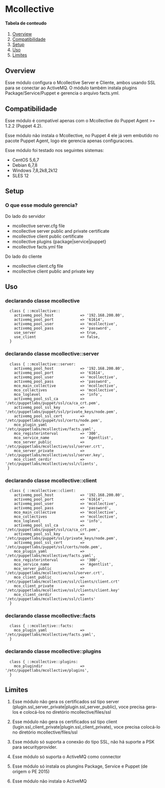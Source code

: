 # Mcollective

#### Tabela de conteudo

1. [Overview](#overview)
2. [Compatibilidade](#compatibilidade)
3. [Setup](#setup)
4. [Uso](#uso)
5. [Limites](#limites)

## Overview

Esse módulo configura o Mcollective Server e Cliente, ambos usando SSL para se conectar
ao ActiveMQ. O módulo também instala plugins Package/Service/Puppet e gerencia o arquivo
facts.yml.

## Compatibilidade

Esse módulo é compatível apenas com o Mcollective do Puppet Agent >= 1.2.2 (Puppet 4.2).

Esse módulo não instala o Mcollective, no Puppet 4 ele já vem embutido no pacote Puppet Agent, logo ele gerencia apenas configuracoes.

Esse módulo foi testado nos seguintes sistemas:

* CentOS 5,6,7
* Debian 6,7,8
* Windows 7,8,2k8,2k12
* SLES 12

## Setup

### O que esse modulo gerencia?

Do lado do servidor

* mcollective server.cfg file
* mcollective server public and private certificate
* mcollective client public certificate
* mcollective plugins {package|service|puppet}
* mcollective facts.yml file

Do lado do cliente

* mcollective client.cfg file
* mcollective client public and private key

## Uso

### declarando classe mcollective

```puppet
  class { ::mcollective::
    activemq_pool_host            => '192.168.200.80',
    activemq_pool_port            => '61614',
    activemq_pool_user            => 'mcollective',
    activemq_pool_pass            => 'password',
    use_server                    => true,
    use_client                    => false,
  }
```

### declarando classe mcollective::server

```puppet
  class { ::mcollective::server:
    activemq_pool_host            => '192.168.200.80',
    activemq_pool_port            => '61614',
    activemq_pool_user            => 'mcollective',
    activemq_pool_pass            => 'password',
    mco_main_collective           => 'mcollective',
    mco_collectives               => 'mcollective',
    mco_loglevel                  => 'info',
    activemq_pool_ssl_ca          => '/etc/puppetlabs/puppet/ssl/ca/ca_crt.pem',
    activemq_pool_ssl_key         => '/etc/puppetlabs/puppet/ssl/private_keys/node.pem',
    activemq_pool_ssl_cert        => '/etc/puppetlabs/puppet/ssl/certs/node.pem',
    mco_plugin_yaml               => '/etc/puppetlabs/mcollective/facts.yaml',
    mco_registerinterval          => '300',
    mco_service_name              => 'Agentlist',
    mco_server_public             => '/etc/puppetlabs/mcollective/ssl/server.crt',
    mco_server_private            => '/etc/puppetlabs/mcollective/ssl/server.key',
    mco_client_cerdir             => '/etc/puppetlabs/mcollective/ssl/clients',
 }
```

### declarando classe mcollective::client

```puppet
  class { ::mcollective::client:
    activemq_pool_host            => '192.168.200.80',
    activemq_pool_port            => '61614',
    activemq_pool_user            => 'mcollective',
    activemq_pool_pass            => 'password',
    mco_main_collective           => 'mcollective',
    mco_collectives               => 'mcollective',
    mco_loglevel                  => 'info',
    activemq_pool_ssl_ca          => '/etc/puppetlabs/puppet/ssl/ca/ca_crt.pem',
    activemq_pool_ssl_key         => '/etc/puppetlabs/puppet/ssl/private_keys/node.pem',
    activemq_pool_ssl_cert        => '/etc/puppetlabs/puppet/ssl/certs/node.pem',
    mco_plugin_yaml               => '/etc/puppetlabs/mcollective/facts.yaml',
    mco_registerinterval          => '300',
    mco_service_name              => 'Agentlist',
    mco_server_public             => '/etc/puppetlabs/mcollective/ssl/server.crt',
    mco_client_public             => '/etc/puppetlabs/mcollective/ssl/clients/client.crt'
    mco_client_private            => '/etc/puppetlabs/mcollective/ssl/clients/client.key'
    mco_client_cerdir             => '/etc/puppetlabs/mcollective/ssl/clients'
  }
```

### declarando classe mcollective::facts

```puppet
  class { ::mcollective::facts:
    mco_plugin_yaml               => '/etc/puppetlabs/mcollective/facts.yaml',
  }
```

### declarando classe mcollective::plugins

```puppet
  class { ::mcollective::plugins:
    mco_plugindir                 => '/etc/puppetlabs/mcollective/plugins',
  }
```

## Limites

1. Esse módulo não gera os certificados ssl tipo server (plugin.ssl_server_private|plugin.ssl_server_public), voce precisa gera-los e colocá-los no diretório mcollective/files/ssl

2. Esse módulo não gera os certificados ssl tipo client (lugin.ssl_client_private|plugin.ssl_client_private), voce precisa colocá-lo no diretório mcollective/files/ssl

3. Esse módulo só suporta a conexão do tipo SSL, não há suporte a PSK para securityprovider.

4. Esse módulo só suporta o ActiveMQ como connector

5. Esse módulo só instala os plungins Package, Service e Puppet (de origem o PE 2015)

6. Esse módulo não instala o ActiveMQ